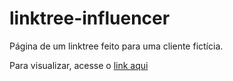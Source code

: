 # linktree-influencer
Página de um linktree feito para uma cliente fictícia.

Para visualizar, acesse o [link aqui](https://luhoro.github.io/linktree-influencer/)

